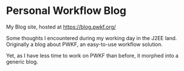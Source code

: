 # Personal Workflow Blog
My Blog site, hosted at https://blog.pwkf.org/

Some thoughts I encountered during my working day in the J2EE land.
Originally a blog about PWKF, an easy-to-use workflow solution.

Yet, as I have less time to work on PWKF than before, it morphed into a generic blog.
